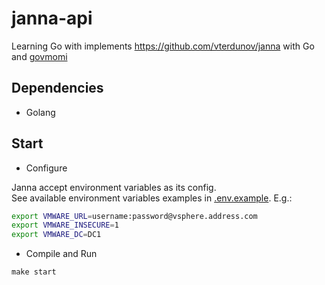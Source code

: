 # janna-api
Learning Go with implements https://github.com/vterdunov/janna with Go and [govmomi](https://github.com/vmware/govmomi)

## Dependencies
- Golang 

## Start
- Configure

Janna accept environment variables as its config.  
See available environment variables examples in [.env.example](https://github.com/vterdunov/janna-api/blob/master/.env.example). E.g.:
```bash
export VMWARE_URL=username:password@vsphere.address.com
export VMWARE_INSECURE=1
export VMWARE_DC=DC1
```
- Compile and Run
```
make start
```
